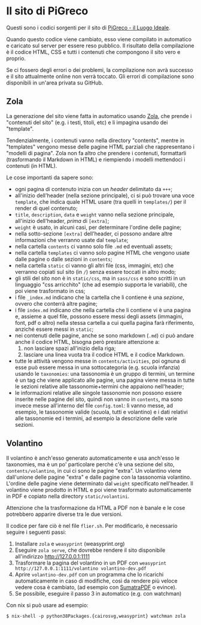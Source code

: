 # Il sito di PiGreco

Questi sono i codici sorgenti per il sito di
[PiGreco - il Luogo Ideale](https://pigreco.luogoideale.org).

Quando questo codice viene cambiato, esso viene compilato in automatico e
caricato sul server per essere reso pubblico. Il risultato della compilazione è
il codice HTML, CSS e tutti i contenuti che compongono il sito vero e proprio.

Se ci fossero degli errori o dei problemi, la compilazione non avrà successo e
il sito attualmente online non verrà toccato. Gli errori di compilazione sono
disponibili in un'area privata su GitHub.

## Zola

La generazione del sito viene fatta in automatico usando
[Zola](https://www.getzola.org), che prende i "contenuti del sito"
(e.g. i testi, titoli, etc) e li impagina usando dei "template".

Tendenzialmente, i contenuti vanno nella directory "contents", mentre in
"templates" vengono messe delle pagine HTML parziali che rappresentano i
"modelli di pagina". Zola non fa altro che prendere i contenuti, formattarli
(trasformando il Markdown in HTML) e riempiendo i modelli mettendoci
i contenuti (in HTML).

Le cose importanti da sapere sono:

 - ogni pagina di contenuto inizia con un _header_ delimitato da `+++`;
 - all'inizio dell'header (nella sezione principale), ci si può trovare una voce
   `template`, che indica quale HTML usare (tra quelli in `templates/`) per il 
   render di quel contenuto;
 - `title`, `description`, `data` e `weight` vanno nella sezione principale,
   all'inizio dell'header, _prima_ di `[extra]`;
 - `weight` è usato, in alcuni casi, per determinare l'ordine delle pagine;
 - nella sotto-sezione `[extra]` dell'header, ci possono andare altre
   informazioni che verranno usate dal `template`;
 - nella cartella `contents` ci vanno solo file `.md` ed eventuali assets;
 - nella cartella `templates` ci vanno solo pagine HTML che vengono usate dalle
   pagine o dalle sezioni in `contents`;
 - nella cartella `static` ci vanno gli altri file (css, immagini, etc) che
   verranno copiati sul sito (in `/`) senza essere toccati in altro modo;
 - gli stili del sito non è in `static/css`, ma in `sass/css` e sono scritti in
   un linguaggio "css arricchito" (che ad esempio supporta le variabili), che
   poi viene trasformato in css;
 - i file `_index.md` indicano che la cartella che li contiene è una _sezione_,
   ovvero che conterrà altre pagine;
 - i file `index.md` indicano che nella cartella che li contiene vi è una pagina
   e, assieme a quel file, possono essere messi degli assets (immagini, font,
   pdf o altro) nella stessa cartella a cui quella pagina farà riferimento,
   anziché essere messi in `static`;
 - nei contenuti delle pagine, anche se sono markdown (`.md`) ci può andare
   anche il codice HTML, bisogna però prestare attenzione a:
   1. non lasciare spazi all'inizio della riga;
   2. lasciare una linea vuota tra il codice HTML e il codice Markdown.
 - tutte le attività vengono messe in `contents/activities`, poi ognuna di esse
   può essere messa in una sottocategoria (e.g. scuola infanzia) usando le
   `taxonomies`: una tassonomia è un gruppo di termini, un termine è un tag che
   viene applicato alle pagine, una pagina viene messa in tutte le sezioni
   relative alle tassonomie+termini che appaiono nell'header;
 - le informazioni relative alle singole tassonomie non possono essere inserite
   nelle pagine del sito, quindi non vanno in `contents`, ma sono invece messe
   all'interno del file `config.toml`: lì vanno messe, ad esempio, le tassonomie
   valide (scuola, tutti e volantino) e i dati relativi alle tassonomie ed i
   termini, ad esempio la descrizione delle varie sezioni.

## Volantino

Il volantino è anch'esso generato automaticamente e usa anch'esso le taxonomies,
ma è un po' particolare perché c'è una sezione del sito, `contents/volantino`,
in cui ci sono le pagine "extra". Un volantino viene dall'unione delle pagine
"extra" e dalle pagine con la tassonomia volantino.
L'ordine delle pagine viene determinato dal `weight` specificato nell'header.
Il volantino viene prodotto in HTML e poi viene trasformato automaticamente in
PDF e copiato nella directory `static/volantini`.

Attenzione che la trasformazione da HTML a PDF non è banale e le cose potrebbero
apparire diverse tra le due versioni.

Il codice per fare ciò è nel file `flier.sh`. Per modificarlo, è necessario
seguire i seguenti passi:

1. Installare `zola` e `weasyprint` (weasyprint.org)
2. Eseguire `zola serve`, che dovrebbe rendere il sito disponibile all'indirizzo
   http://127.0.0.1:1111
3. Trasformare la pagina del volantino in un PDF con
   `weasyprint http://127.0.0.1:1111/volantino volantino-dev.pdf`
4. Aprire `volantino-dev.pdf` con un programma che lo ricarichi automaticamente
   in caso di modifiche, così da rendere più veloce vedere cosa è cambiato,
   (ad esempio con [SumatraPDF](https://www.sumatrapdfreader.org) o evince).
5. Se possibile, eseguire il passo 3 in automatico (e.g. con watchman)

Con nix si può usare ad esempio:

    $ nix-shell -p python38Packages.{cairosvg,weasyprint} watchman zola
